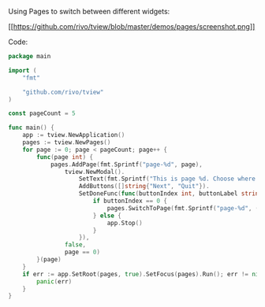 Using Pages to switch between different widgets:

[[https://github.com/rivo/tview/blob/master/demos/pages/screenshot.png]]

Code:

```go
package main

import (
	"fmt"

	"github.com/rivo/tview"
)

const pageCount = 5

func main() {
	app := tview.NewApplication()
	pages := tview.NewPages()
	for page := 0; page < pageCount; page++ {
		func(page int) {
			pages.AddPage(fmt.Sprintf("page-%d", page),
				tview.NewModal().
					SetText(fmt.Sprintf("This is page %d. Choose where to go next.", page+1)).
					AddButtons([]string{"Next", "Quit"}).
					SetDoneFunc(func(buttonIndex int, buttonLabel string) {
						if buttonIndex == 0 {
							pages.SwitchToPage(fmt.Sprintf("page-%d", (page+1)%pageCount))
						} else {
							app.Stop()
						}
					}),
				false,
				page == 0)
		}(page)
	}
	if err := app.SetRoot(pages, true).SetFocus(pages).Run(); err != nil {
		panic(err)
	}
}
```